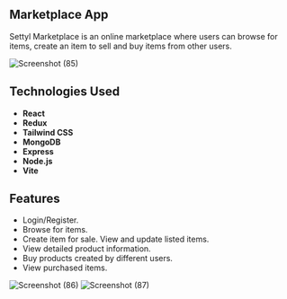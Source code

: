 ## Marketplace App

Settyl Marketplace is an online marketplace where users can browse for items, create an item to sell and buy items from other users. 

![Screenshot (85)](https://github.com/krisgoswami/online-marketplace/assets/91143716/223402d0-561b-435a-b0f1-0496fc82f199)

## Technologies Used

- **React**
- **Redux**
- **Tailwind CSS**
- **MongoDB**
- **Express**
- **Node.js**
- **Vite**

## Features

- Login/Register.
- Browse for items.
- Create item for sale. View and update listed items.
- View detailed product information.
- Buy products created by different users.
- View purchased items.
  
![Screenshot (86)](https://github.com/krisgoswami/online-marketplace/assets/91143716/9239385e-57ad-4958-8ee4-d86af93a572f)
![Screenshot (87)](https://github.com/krisgoswami/online-marketplace/assets/91143716/e3e5a5fb-fb0b-4eda-a6c5-d68af2b9b21e)

